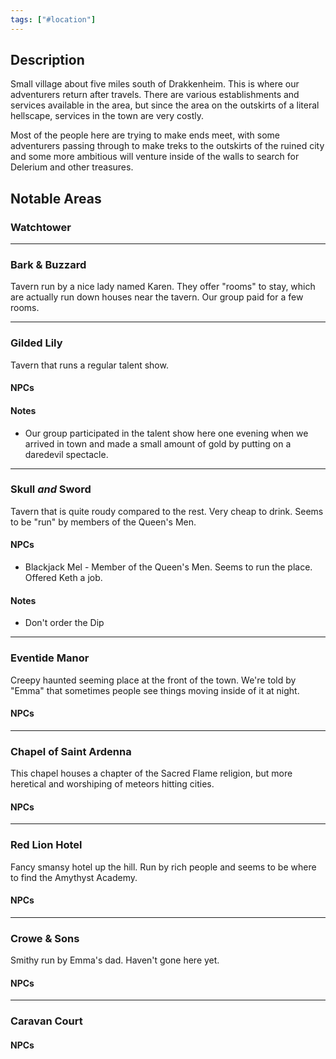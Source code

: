 ```yaml
---
tags: ["#location"]
---
```


## Description

Small village about five miles south of Drakkenheim. This is where our adventurers return after travels. There are various establishments and services available in the area, but since the area on 
the outskirts of a literal hellscape, services in the town are very costly.

Most of the people here are trying to make ends meet, with some adventurers passing through to make treks to the outskirts of the ruined city and some more ambitious will venture inside of the walls to search for Delerium and other treasures.

## Notable Areas

### Watchtower


---
### Bark & Buzzard
Tavern run by a nice lady named Karen. They offer "rooms" to stay, which are actually run down houses near the tavern. Our group paid for a few rooms.

---
### Gilded Lily
Tavern that runs a regular talent show.
#### NPCs
#### Notes
- Our group participated in the talent show here one evening when we arrived in town and made a small amount of gold by putting on a daredevil spectacle.

---
### Skull *and* Sword
Tavern that is quite roudy compared to the rest. Very cheap to drink. Seems to be "run" by members of the Queen's Men.
#### NPCs
- Blackjack Mel - Member of the Queen's Men. Seems to run the place. Offered Keth a job.
#### Notes
- Don't order the Dip

---
### Eventide Manor
Creepy haunted seeming place at the front of the town. We're told by "Emma" that sometimes people see things moving inside of it at night.
#### NPCs

---
### Chapel of Saint Ardenna
This chapel houses a chapter of the Sacred Flame religion, but more heretical and worshiping of meteors hitting cities.
#### NPCs

---
### Red Lion Hotel
Fancy smansy hotel up the hill. Run by rich people and seems to be where to find the Amythyst Academy.
#### NPCs

---
### Crowe & Sons
Smithy run by Emma's dad. Haven't gone here yet.
#### NPCs

---
### Caravan Court
#### NPCs




